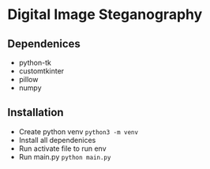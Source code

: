 # Digital Image Steganography

## Dependenices

- python-tk
- customtkinter
- pillow
- numpy

## Installation

- Create python venv `python3 -m venv`
- Install all dependenices
- Run activate file to run env
- Run main.py `python main.py`
